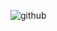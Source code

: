 ![github](https://github.com/HeelenaIT/HeelenaIT/assets/112347948/e93d148a-8fe0-4262-a85b-2bbe32fc5eab)



<!--
**HeelenaIT/HeelenaIT** is a ✨ _special_ ✨ repository because its `README.md` (this file) appears on your GitHub profile.

-->
